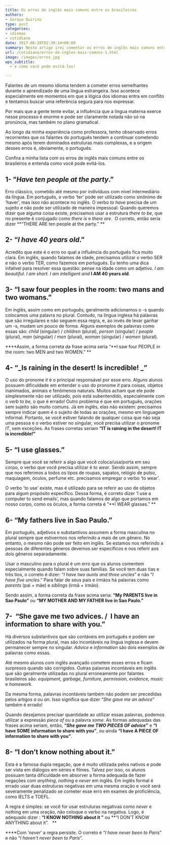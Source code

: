 ```yaml
---
title: Os erros de inglês mais comuns entre os brasileiros
authors:
- Soraya Quirino
type: post
categories:
- idiomas
- cotidiano
date: 2017-06-28T02:39:14+00:00
summary: Neste artigo irei comentar os erros de inglês mais comuns entre os brasileiros e explicar como você pode evitá-los.
url: /cotidiano/erros-de-ingles-mais-comuns-1.html
image: /images/erros.jpg
wps_subtitle:
  - e como você pode evitá-los!

---
```

Falantes de um mesmo idioma tendem a cometer erros semelhantes durante o aprendizado de uma língua estrangeira. Isso acontece especialmente em momentos em que a lógica dos idiomas entra em conflito e tentamos buscar uma referência segura para nos expressar.

Por mais que a gente tente evitar, a influência que a língua materna exerce nesse processo é enorme e pode ser claramente notada não só na pronúncia, mas também no plano gramatical.

Ao longo da minha experiência como professora, tenho observado erros recorrentes que os falantes do português tendem a continuar cometendo mesmo após terem dominados estruturas mais complexas, e a origem desses erros é, obviamente, o português.

Confira a minha lista com os erros de inglês mais comuns entre os brasileiros e entenda como você pode evitá-los.

## 1- “_Have ten people at the party_.”

Erro clássico, cometido até mesmo por indivíduos com nível intermediário da língua. Em português, o verbo ‘ter’ pode ser utilizado como sinônimo de ‘haver’, mas isso não acontece no inglês. O verbo _to have_ precisa de um sujeito e não pode ser utilizado de maneira impessoal. Quando queremos dizer que alguma coisa existe, precisamos usar a estrutura _there to be_, que no presente é conjugado como _there is_ e _there are_.  O correto, então seria dizer **“THERE ARE ten people at the party.” **

## 2- “_I have 40 years old_.”

Acredito que este é o erro no qual a influência do português fica muito clara. Em inglês, quando falamos de idade, precisamos utilizar o verbo SER e não o verbo TER, como fazemos em português. Eu tenho uma dica infalível para resolver essa questão: pense na idade como um adjetivo. _I am beautiful. I am short. I am intelligent and_ **I AM 40 years old**.

## 3- “I saw four peoples in the room: two mans and two womans.”

Em inglês, assim como em português, geralmente adicionamos o -s quando colocamos uma palavra no plural. Contudo, na língua inglesa há palavras que são irregulares e não seguem essa regra, e, ao invés de levar ganhar um -s, mudam um pouco de forma. Alguns exemplos de palavras como essas são: _child_ (singular) / _children_ (plural), _person_ (singular) / _people_ (plural), _man_ (singular) / _men_ (plural), _woman_ (singular) / _women_ (plural).

 ****Assim, a forma correta da frase acima seria “**I saw four PEOPLE in the room: two MEN and two WOMEN.” **

## 4- “_Is raining in the desert! Is incredible! _”

O uso do pronome _it_ é o principal responsável por esse erro. Alguns alunos possuem dificuldade em entender o uso do pronome _it_ para coisas, objetos inanimados, animais e fenômenos naturais. Muitos acham que ele pode simplesmente não ser utilizado, pois está subentendido, especialmente com o _verb to be,_ o que é errado! Outro problema é que em português, orações sem sujeito são muito comuns. Já em inglês, elas não existem: precisamos sempre indicar quem é o sujeito de todas as orações, mesmo em linguagem informal. Portanto, se você estiver falando de qualquer coisa que não seja uma pessoa e o verbo estiver no singular, você precisa utilizar o pronome _IT_, sem exceções. As frases corretas seriam **“IT is raining in the desert! IT is incredible!”**

## 5- “I use glasses.”

Sempre que você se referir a algo que você coloca/usa/porta em seu corpo, o verbo que você precisa utilizar é _to wear_. Sendo assim, sempre que nos referimos a todos os tipos de roupas, sapatos, relógio de pulso, maquiagem, óculos, perfume etc. precisamos empregar o verbo ‘to wear’.

O verbo ’to use’ existe, mas é utilizado para se referir ao uso de objetos para algum propósito específico. Dessa forma, é correto dizer ‘I use a computer to send emails’, mas quando falamos de algo que portamos em nosso corpo, como os óculos, a forma correta é “**I WEAR glasses.” **

## 6- “My fathers live in Sao Paulo.”

Em português, adjetivos e substantivos assumem a forma masculina no plural sempre que estivermos nos referindo a mais de um gênero. No entanto, o mesmo não pode ser feito em inglês. Se estamos nos referindo a pessoas de diferentes gêneros devemos ser específicos e nos referir aos dois gêneros separadamente.

Usar o masculino para o plural é um erro que os alunos comentem especialmente quando falam sobre suas famílias. Se você tem duas tias e três tios, o correto é dizer: “_I have two aunts and three uncles_” e não “_I have five uncles_.” Para falar de seus pais e irmãos há palavras como _parents_ (pai + mãe) e _siblings_ (irmã + irmão).

Sendo assim, a forma correta da frase acima seria: **“My PARENTS live in Sao Paulo”** ou **“MY MOTHER AND MY FATHER live in Sao Paulo.”**

## 7-  “She gave me two advices. /  I have an information to share with you.”

Há diversos substantivos que são contáveis em português e podem ser utilizados na forma plural, mas são incontáveis na língua inglesa e devem permanecer sempre no singular. _Advice_ e _information_ são dois exemplos de palavras como essas.

Até mesmo alunos com inglês avançado cometem esses erros e ficam surpresos quando são corrigidos. Outras palavras incontáveis em inglês que são geralmente utilizadas no plural erroneamente por falantes brasileiros são: _equipment, garbage, furniture, permission, evidence, music_ e _homework_.

Da mesma forma, palavras incontáveis também não podem ser precedidas pelos artigos _a_ ou _an_. Isso significa que dizer “_She gave me an advice_” também é errado!

Quando desejamos precisar quantidade ao utilizar essas palavras, podemos utilizar a expressão _piece of_ ou a palavra _some_. As formas adequadas das frases acima seriam, então, **“_She gave me TWO PIECES OF advice_”** e **“I have SOME information to share with you”**, ou ainda **“I have A PIECE OF information to share with you”**.

## 8- “I don’t know nothing about it.”

Esta é a famosa dupla negação, que é muito utilizada pelos nativos e pode ser vista em diálogos em séries e filmes. Talvez por isso, os alunos possuam tanta dificuldade em absorver a forma adequada de fazer negações com _anything_, _nothing_ e _never_ em inglês. Em inglês formal é errado usar duas estruturas negativas em uma mesma oração e você será severamente penalizado se cometer esse erro em exames de proficiência, como IELTS e TOEFL.

A regra é simples: se você for usar estruturas negativas como _never_ e nothing em uma oração, não coloque o verbo na negativa. Logo, é adequado dizer : **“I KNOW NOTHING about it ”** ou **“I DON’T KNOW ANYTHING about it”.   **

 ****Com ‘_never_’ a regra persiste. O correto é “_I have never been to Paris_”  e não “_I haven’t never been to Paris_”.
